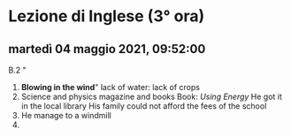 


# Lezione di Inglese (3° ora)

## martedì 04 maggio 2021, 09:52:00
B.2 "
1. **Blowing in the wind**" lack of water: lack of crops
2. Science and physics magazine and books Book: *Using Energy*
He got it in the local library
His family could not afford the fees of the school
3. He manage to  a windmill
4. 

<!--stackedit_data:
eyJoaXN0b3J5IjpbMTUwMjkyNTg2NSwyMTQwOTk1NDY5XX0=
-->